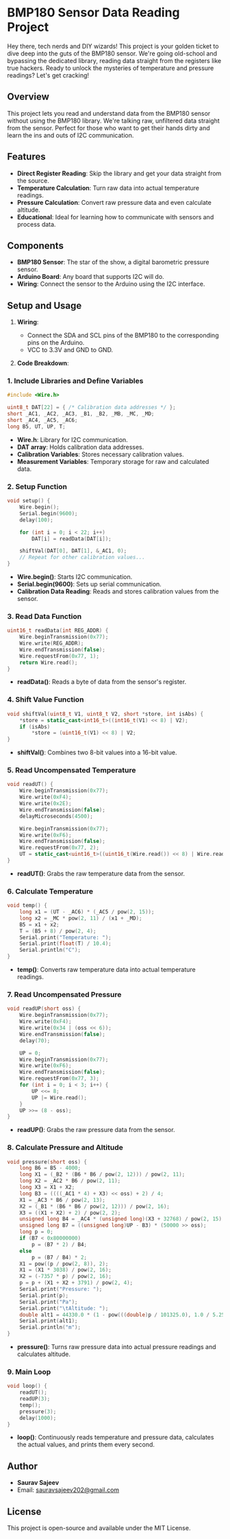 # BMP180 Sensor Data Reading Project

Hey there, tech nerds and DIY wizards! This project is your golden ticket to dive deep into the guts of the BMP180 sensor. We're going old-school and bypassing the dedicated library, reading data straight from the registers like true hackers. Ready to unlock the mysteries of temperature and pressure readings? Let's get cracking!

## Overview

This project lets you read and understand data from the BMP180 sensor without using the BMP180 library. We're talking raw, unfiltered data straight from the sensor. Perfect for those who want to get their hands dirty and learn the ins and outs of I2C communication.

## Features

- **Direct Register Reading**: Skip the library and get your data straight from the source.
- **Temperature Calculation**: Turn raw data into actual temperature readings.
- **Pressure Calculation**: Convert raw pressure data and even calculate altitude.
- **Educational**: Ideal for learning how to communicate with sensors and process data.

## Components

- **BMP180 Sensor**: The star of the show, a digital barometric pressure sensor.
- **Arduino Board**: Any board that supports I2C will do.
- **Wiring**: Connect the sensor to the Arduino using the I2C interface.

## Setup and Usage

1. **Wiring**:
   - Connect the SDA and SCL pins of the BMP180 to the corresponding pins on the Arduino.
   - VCC to 3.3V and GND to GND.

2. **Code Breakdown**:

### 1. Include Libraries and Define Variables
```cpp
#include <Wire.h>

uint8_t DAT[22] = { /* Calibration data addresses */ };
short _AC1, _AC2, _AC3, _B1, _B2, _MB, _MC, _MD;
short _AC4, _AC5, _AC6;
long B5, UT, UP, T;
```
- **Wire.h**: Library for I2C communication.
- **DAT array**: Holds calibration data addresses.
- **Calibration Variables**: Stores necessary calibration values.
- **Measurement Variables**: Temporary storage for raw and calculated data.

### 2. Setup Function
```cpp
void setup() {
    Wire.begin();
    Serial.begin(9600);
    delay(100);

    for (int i = 0; i < 22; i++)
        DAT[i] = readData(DAT[i]);

    shiftVal(DAT[0], DAT[1], &_AC1, 0);
    // Repeat for other calibration values...
}
```
- **Wire.begin()**: Starts I2C communication.
- **Serial.begin(9600)**: Sets up serial communication.
- **Calibration Data Reading**: Reads and stores calibration values from the sensor.

### 3. Read Data Function
```cpp
uint16_t readData(int REG_ADDR) {
    Wire.beginTransmission(0x77);
    Wire.write(REG_ADDR);
    Wire.endTransmission(false);
    Wire.requestFrom(0x77, 1);
    return Wire.read();
}
```
- **readData()**: Reads a byte of data from the sensor's register.

### 4. Shift Value Function
```cpp
void shiftVal(uint8_t V1, uint8_t V2, short *store, int isAbs) {
    *store = static_cast<int16_t>((int16_t(V1) << 8) | V2);
    if (isAbs)
        *store = (uint16_t(V1) << 8) | V2;
}
```
- **shiftVal()**: Combines two 8-bit values into a 16-bit value.

### 5. Read Uncompensated Temperature
```cpp
void readUT() {
    Wire.beginTransmission(0x77);
    Wire.write(0xF4);
    Wire.write(0x2E);
    Wire.endTransmission(false);
    delayMicroseconds(4500);

    Wire.beginTransmission(0x77);
    Wire.write(0xF6);
    Wire.endTransmission(false);
    Wire.requestFrom(0x77, 2);
    UT = static_cast<uint16_t>((uint16_t(Wire.read()) << 8) | Wire.read());
}
```
- **readUT()**: Grabs the raw temperature data from the sensor.

### 6. Calculate Temperature
```cpp
void temp() {
    long x1 = (UT - _AC6) * (_AC5 / pow(2, 15));
    long x2 = _MC * pow(2, 11) / (x1 + _MD);
    B5 = x1 + x2;
    T = (B5 + 8) / pow(2, 4);
    Serial.print("Temperature: ");
    Serial.print(float(T) / 10.4);
    Serial.println("C");
}
```
- **temp()**: Converts raw temperature data into actual temperature readings.

### 7. Read Uncompensated Pressure
```cpp
void readUP(short oss) {
    Wire.beginTransmission(0x77);
    Wire.write(0xF4);
    Wire.write(0x34 | (oss << 6));
    Wire.endTransmission(false);
    delay(70);

    UP = 0;
    Wire.beginTransmission(0x77);
    Wire.write(0xF6);
    Wire.endTransmission(false);
    Wire.requestFrom(0x77, 3);
    for (int i = 0; i < 3; i++) {
        UP <<= 8;
        UP |= Wire.read();
    }
    UP >>= (8 - oss);
}
```
- **readUP()**: Grabs the raw pressure data from the sensor.

### 8. Calculate Pressure and Altitude
```cpp
void pressure(short oss) {
    long B6 = B5 - 4000;
    long X1 = (_B2 * (B6 * B6 / pow(2, 12))) / pow(2, 11);
    long X2 = _AC2 * B6 / pow(2, 11);
    long X3 = X1 + X2;
    long B3 = ((((_AC1 * 4) + X3) << oss) + 2) / 4;
    X1 = _AC3 * B6 / pow(2, 13);
    X2 = (_B1 * (B6 * B6 / pow(2, 12))) / pow(2, 16);
    X3 = ((X1 + X2) + 2) / pow(2, 2);
    unsigned long B4 = _AC4 * (unsigned long)(X3 + 32768) / pow(2, 15);
    unsigned long B7 = ((unsigned long)UP - B3) * (50000 >> oss);
    long p = 0;
    if (B7 < 0x80000000)
        p = (B7 * 2) / B4;
    else
        p = (B7 / B4) * 2;
    X1 = pow((p / pow(2, 8)), 2);
    X1 = (X1 * 3038) / pow(2, 16);
    X2 = (-7357 * p) / pow(2, 16);
    p = p + (X1 + X2 + 3791) / pow(2, 4);
    Serial.print("Pressure: ");
    Serial.print(p);
    Serial.print("Pa");
    Serial.print("\tAltitude: ");
    double alt1 = 44330.0 * (1 - pow(((double)p / 101325.0), 1.0 / 5.255));
    Serial.print(alt1);
    Serial.println("m");
}
```
- **pressure()**: Turns raw pressure data into actual pressure readings and calculates altitude.

### 9. Main Loop
```cpp
void loop() {
    readUT();
    readUP(3);
    temp();
    pressure(3);
    delay(1000);
}
```
- **loop()**: Continuously reads temperature and pressure data, calculates the actual values, and prints them every second.

## Author

- **Saurav Sajeev**
- Email: sauravsajeev202@gmail.com

## License

This project is open-source and available under the MIT License.
